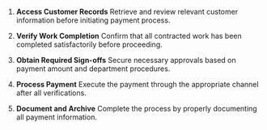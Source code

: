 1.  **Access Customer Records**
    Retrieve and review relevant customer information before initiating payment process.

2.  **Verify Work Completion**
    Confirm that all contracted work has been completed satisfactorily before proceeding.

3.  **Obtain Required Sign-offs**
    Secure necessary approvals based on payment amount and department procedures.

4.  **Process Payment**
    Execute the payment through the appropriate channel after all verifications.

5.  **Document and Archive**
    Complete the process by properly documenting all payment information. 